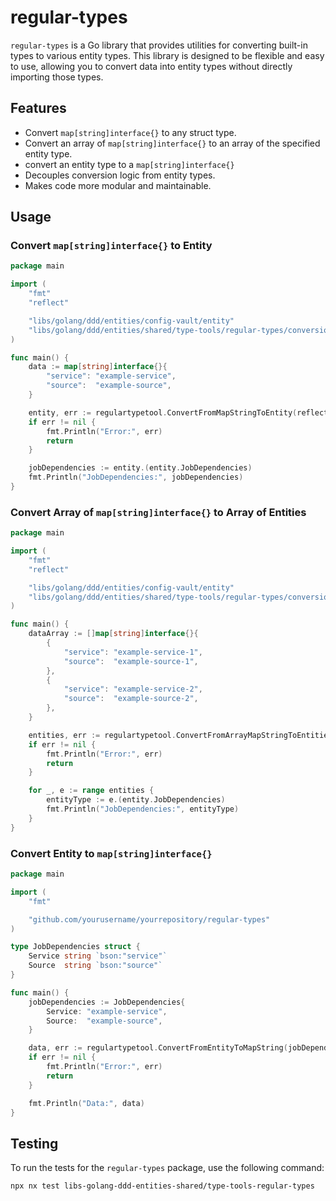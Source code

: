 # regular-types

`regular-types` is a Go library that provides utilities for converting built-in types to various entity types. This library is designed to be flexible and easy to use, allowing you to convert data into entity types without directly importing those types.

## Features

- Convert `map[string]interface{}` to any struct type.
- Convert an array of `map[string]interface{}` to an array of the specified entity type.
- convert an entity type to a `map[string]interface{}`
- Decouples conversion logic from entity types.
- Makes code more modular and maintainable.

## Usage

### Convert `map[string]interface{}` to Entity

```go
package main

import (
	"fmt"
	"reflect"

	"libs/golang/ddd/entities/config-vault/entity"
	"libs/golang/ddd/entities/shared/type-tools/regular-types/conversion"
)

func main() {
    data := map[string]interface{}{
        "service": "example-service",
        "source":  "example-source",
    }

    entity, err := regulartypetool.ConvertFromMapStringToEntity(reflect.TypeOf(entity.JobDependencies{}), data)
    if err != nil {
        fmt.Println("Error:", err)
        return
    }

    jobDependencies := entity.(entity.JobDependencies)
    fmt.Println("JobDependencies:", jobDependencies)
}
```

### Convert Array of `map[string]interface{}` to Array of Entities

```go
package main

import (
	"fmt"
	"reflect"

	"libs/golang/ddd/entities/config-vault/entity"
	"libs/golang/ddd/entities/shared/type-tools/regular-types/conversion"
)

func main() {
    dataArray := []map[string]interface{}{
        {
            "service": "example-service-1",
            "source":  "example-source-1",
        },
        {
            "service": "example-service-2",
            "source":  "example-source-2",
        },
    }

    entities, err := regulartypetool.ConvertFromArrayMapStringToEntities(reflect.TypeOf(entity.JobDependencies{}), dataArray)
    if err != nil {
        fmt.Println("Error:", err)
        return
    }

    for _, e := range entities {
        entityType := e.(entity.JobDependencies)
        fmt.Println("JobDependencies:", entityType)
    }
}
```

### Convert Entity to `map[string]interface{}`

```go
package main

import (
	"fmt"

	"github.com/yourusername/yourrepository/regular-types"
)

type JobDependencies struct {
	Service string `bson:"service"`
	Source  string `bson:"source"`
}

func main() {
    jobDependencies := JobDependencies{
        Service: "example-service",
        Source:  "example-source",
    }

    data, err := regulartypetool.ConvertFromEntityToMapString(jobDependencies)
    if err != nil {
        fmt.Println("Error:", err)
        return
    }

    fmt.Println("Data:", data)
}
```

## Testing

To run the tests for the `regular-types` package, use the following command:

```sh
npx nx test libs-golang-ddd-entities-shared/type-tools-regular-types
```
